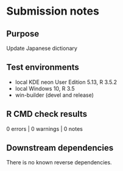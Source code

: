 # Submission notes

## Purpose

Update Japanese dictionary

## Test environments

* local KDE neon User Edition 5.13, R 3.5.2
* local Windows 10, R 3.5
* win-builder (devel and release)

## R CMD check results

0 errors | 0 warnings | 0 notes

## Downstream dependencies

There is no known reverse dependencies.

